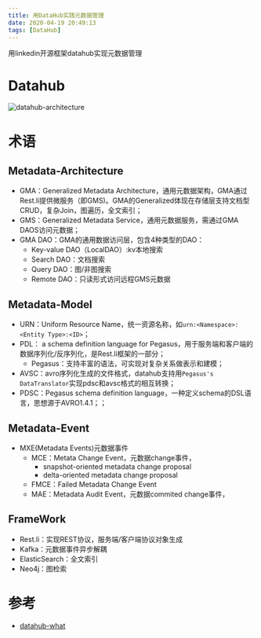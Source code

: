 ```yaml
---
title: 用DataHub实践元数据管理
date: 2020-04-19 20:49:13
tags: [DataHub]
---
```


用linkedin开源框架datahub实现元数据管理
<!-- more -->

# Datahub
![datahub-architecture](datahub-architecture.png)

# 术语
## Metadata-Architecture
* GMA：Generalized Metadata Architecture，通用元数据架构，GMA通过Rest.li提供微服务（即GMS)。GMA的Generalized体现在存储层支持文档型CRUD，复杂Join，图遍历，全文索引；
* GMS：Generalized Metadata Service，通用元数据服务，需通过GMA DAOS访问元数据；
* GMA DAO：GMA的通用数据访问层，包含4种类型的DAO：
  * Key-value DAO（LocalDAO）:kv本地搜索
  * Search DAO：文档搜索
  * Query DAO：图/非图搜索
  * Remote DAO：只读形式访问远程GMS元数据

## Metadata-Model
* URN：Uniform Resource Name，统一资源名称，如`urn:<Namespace>:<Entity Type>:<ID>`；
* PDL： a schema definition language for Pegasus，用于服务端和客户端的数据序列化/反序列化，是Rest.li框架的一部分；
  * Pegasus：支持丰富的语法，可实现对复杂关系做表示和建模；
* AVSC：avro序列化生成的文件格式，datahub支持用`Pegasus's DataTranslator`实现pdsc和avsc格式的相互转换；
* PDSC：Pegasus schema definition language，一种定义schema的DSL语言，思想源于AVRO1.4.1；；

## Metadata-Event
* MXE(Metadata Events)元数据事件
  * MCE：Metata Change Event，元数据change事件，
    * snapshot-oriented metadata change proposal
    * delta-oriented metadata change proposal
  * FMCE：Failed Metadata Change Event
  * MAE：Metadata Audit Event，元数据commited change事件，

## FrameWork
* Rest.li：实现REST协议，服务端/客户端协议对象生成
* Kafka：元数据事件异步解耦
* ElasticSearch：全文索引
* Neo4j：图检索

# 参考
* [datahub-what](https://github.com/linkedin/datahub/tree/master/docs/what)